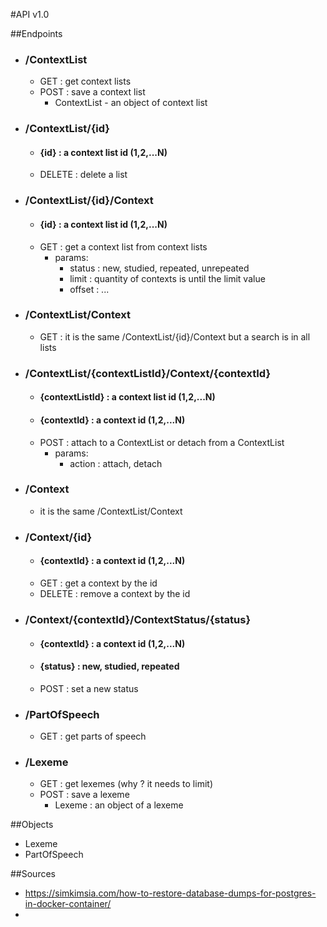#API v1.0

##Endpoints
- ### /ContextList
  - GET : get context lists
  - POST : save a context list
    - ContextList - an object of context list
- ### /ContextList/{id}
  - #### {id} : a context list id (1,2,...N)
  - DELETE : delete a list
- ### /ContextList/{id}/Context
  - #### {id} : a context list id (1,2,...N)
  - GET : get a context list from context lists
    - params:
      - status : new, studied, repeated, unrepeated
      - limit :  quantity of contexts is until the limit value
      - offset : ...
- ### /ContextList/Context
  - GET : it is the same /ContextList/{id}/Context but a search is in all lists
- ### /ContextList/{contextListId}/Context/{contextId}
    - #### {contextListId} : a context list id (1,2,...N)
    - #### {contextId} : a context id (1,2,...N)
    - POST : attach to a ContextList or detach from a ContextList 
        - params:
            - action : attach, detach
- ### /Context
    - it is the same /ContextList/Context
- ### /Context/{id}
    - #### {contextId} : a context id (1,2,...N)
    - GET : get a context by the id
    - DELETE : remove a context by the id
- ### /Context/{contextId}/ContextStatus/{status}
  - #### {contextId} : a context id (1,2,...N)
  - #### {status} : new, studied, repeated
  - POST : set a new status
- ### /PartOfSpeech
  - GET : get parts of speech
- ### /Lexeme
  - GET : get lexemes (why ? it needs to limit)
  - POST : save a lexeme
    - Lexeme : an object of a lexeme

##Objects
- Lexeme
- PartOfSpeech

##Sources
- https://simkimsia.com/how-to-restore-database-dumps-for-postgres-in-docker-container/
- 
